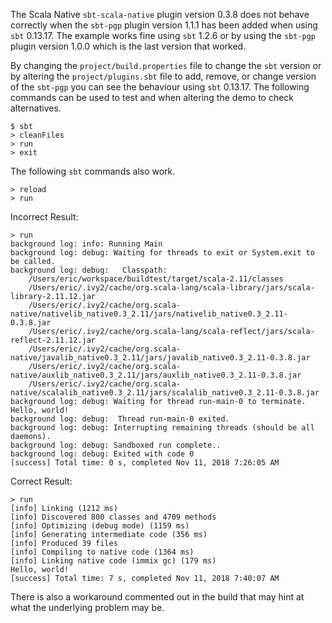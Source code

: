 The Scala Native `sbt-scala-native` plugin version 0.3.8 does not behave correctly when the `sbt-pgp` plugin
version 1.1.1 has been added when using `sbt` 0.13.17. The example works fine using `sbt` 1.2.6 or by using
the `sbt-pgp` plugin version 1.0.0 which is the last version that worked.

By changing the `project/build.properties` file to change the `sbt` version or by altering the `project/plugins.sbt`
file to add, remove, or change version of the `sbt-pgp` you can see the behaviour using `sbt` 0.13.17.
The following commands can be used to test and when altering the demo to check alternatives.

```
$ sbt
> cleanFiles
> run
> exit
```

The following `sbt` commands also work.
```
> reload
> run
```

Incorrect Result:
```
> run
background log: info: Running Main
background log: debug: Waiting for threads to exit or System.exit to be called.
background log: debug:   Classpath:
	/Users/eric/workspace/buildtest/target/scala-2.11/classes
	/Users/eric/.ivy2/cache/org.scala-lang/scala-library/jars/scala-library-2.11.12.jar
	/Users/eric/.ivy2/cache/org.scala-native/nativelib_native0.3_2.11/jars/nativelib_native0.3_2.11-0.3.8.jar
	/Users/eric/.ivy2/cache/org.scala-lang/scala-reflect/jars/scala-reflect-2.11.12.jar
	/Users/eric/.ivy2/cache/org.scala-native/javalib_native0.3_2.11/jars/javalib_native0.3_2.11-0.3.8.jar
	/Users/eric/.ivy2/cache/org.scala-native/auxlib_native0.3_2.11/jars/auxlib_native0.3_2.11-0.3.8.jar
	/Users/eric/.ivy2/cache/org.scala-native/scalalib_native0.3_2.11/jars/scalalib_native0.3_2.11-0.3.8.jar
background log: debug: Waiting for thread run-main-0 to terminate.
Hello, world!
background log: debug: 	Thread run-main-0 exited.
background log: debug: Interrupting remaining threads (should be all daemons).
background log: debug: Sandboxed run complete..
background log: debug: Exited with code 0
[success] Total time: 0 s, completed Nov 11, 2018 7:26:05 AM
```

Correct Result:

```
> run
[info] Linking (1212 ms)
[info] Discovered 800 classes and 4709 methods
[info] Optimizing (debug mode) (1159 ms)
[info] Generating intermediate code (356 ms)
[info] Produced 39 files
[info] Compiling to native code (1364 ms)
[info] Linking native code (immix gc) (179 ms)
Hello, world!
[success] Total time: 7 s, completed Nov 11, 2018 7:40:07 AM
```

There is also a workaround commented out in the build that may hint at what the underlying problem may be.